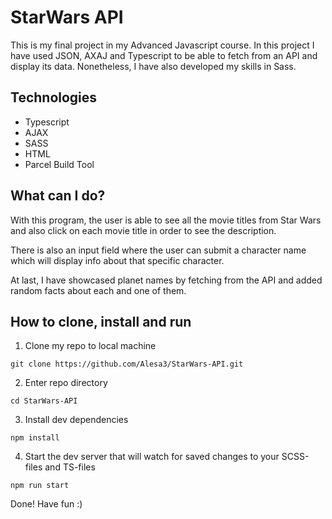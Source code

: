 
# StarWars API

This is my final project in my Advanced Javascript course. In this project I have used JSON, AXAJ and Typescript to be able to fetch from an API and display its data. Nonetheless, I have also developed my skills in Sass.

## Technologies
- Typescript
- AJAX
- SASS
- HTML
- Parcel Build Tool

## What can I do? 
With this program, the user is able to see all the movie titles from Star Wars and also click on each movie title in order to see the description. 

There is also an input field where the user can submit a character name which will display info about that specific character. 

At last, I have showcased planet names by fetching from the API and added random facts about each and one of them.


## How to clone, install and run
1) Clone my repo to local machine

```
git clone https://github.com/Alesa3/StarWars-API.git
```

2) Enter repo directory

```
cd StarWars-API
```

3) Install dev dependencies

```
npm install
```

4) Start the dev server that will watch for saved changes to your SCSS-files and TS-files

```
npm run start
```


Done! Have fun :) 
